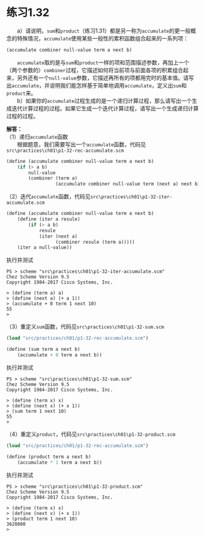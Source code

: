 # 练习1.32
&emsp;&emsp;a）请说明，`sum`和`product`（练习1.31）都是另一称为`accumulate`的更一般概念的特殊情况，`accumulate`使用某些一般性的累积函数组合起来的一系列项：
```lisp
(accumulate combiner null-value term a next b)
```
&emsp;&emsp;`accumulate`取的是与`sum`和`product`一样的项和范围描述参数，再加上一个（两个参数的）`combiner`过程，它描述如何将当前项与前面各项的积累组合起来，另外还有一个`null-value`参数，它描述再所有的项都用完时的基本值。请写出`accumulate`，并说明我们能怎样基于简单地调用`accumulate`，定义出`sum`和`product`来。  
&emsp;&emsp;b）如果你的`accumulate`过程生成的是一个递归计算过程，那么请写出一个生成迭代计算过程的过程。如果它生成一个迭代计算过程，请写出一个生成递归计算过程的过程。  

**解答：**  
（1）递归`accumulate`函数  
&emsp;&emsp;根据题意，我们需要写出一个`accumulate`函数，代码见`src\practices\ch01\p1-32-rec-accumulate.scm`
```lisp
(define (accumulate combiner null-value term a next b)
    (if (> a b)
        null-value
        (combiner (term a)
                  (accumulate combiner null-value term (next a) next b))))
```
（2）迭代`accumulate`函数，代码见`src\practices\ch01\p1-32-iter-accumulate.scm`
```lisp
(define (accumulate combiner null-value term a next b)
    (define (iter a resule)
        (if (> a b)
            resule
            (iter (next a)
                  (combiner resule (term a)))))
    (iter a null-value))
```
执行并测试
```shell
PS > scheme "src\practices\ch01\p1-32-iter-accumulate.scm"
Chez Scheme Version 9.5
Copyright 1984-2017 Cisco Systems, Inc.

> (define (term a) a)
> (define (next a) (+ a 1))
> (accumulate + 0 term 1 next 10)
55
> 
```
（3）重定义`sum`函数，代码见`src\practices\ch01\p1-32-sum.scm`
```lisp
(load "src/practices/ch01/p1-32-rec-accumulate.scm")

(define (sum term a next b)
    (accumulate + 0 term a next b))
```
执行并测试
```shell
PS > scheme "src\practices\ch01\p1-32-sum.scm"
Chez Scheme Version 9.5
Copyright 1984-2017 Cisco Systems, Inc.

> (define (term x) x)
> (define (next x) (+ x 1))
> (sum term 1 next 10)
55
>
```
（4）重定义`product`，代码见`src\practices\ch01\p1-32-product.scm`
```lisp
(load "src/practices/ch01/p1-32-rec-accumulate.scm")

(define (product term a next b)
    (accumulate * 1 term a next b))
```
执行并测试
```shell
PS > scheme "src\practices\ch01\p1-32-product.scm"
Chez Scheme Version 9.5
Copyright 1984-2017 Cisco Systems, Inc.

> (define (term x) x)
> (define (next x) (+ x 1))
> (product term 1 next 10)
3628800
>
```